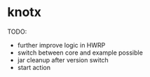 # knotx

TODO:
* further improve logic in HWRP
* switch between core and example possible
* jar cleanup after version switch
* start action
